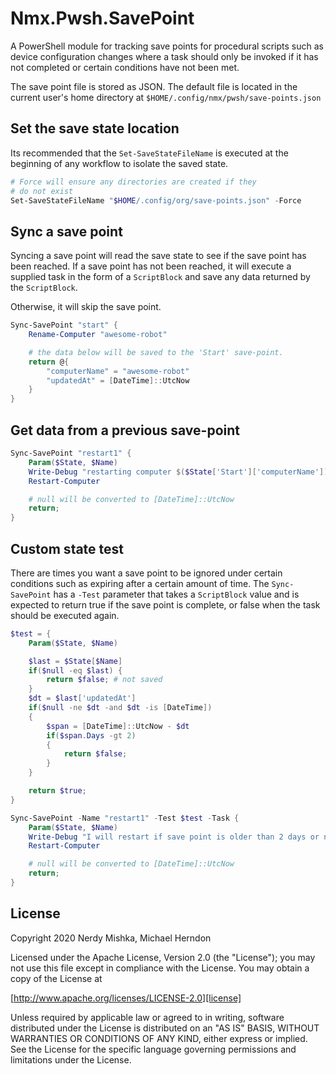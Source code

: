 # Nmx.Pwsh.SavePoint

A PowerShell module for tracking save points for procedural scripts such
as device configuration changes where a task should only be invoked if
it has not completed or certain conditions have not been met.

The save point file is stored as JSON. The default file is located in the
current user's home directory at `$HOME/.config/nmx/pwsh/save-points.json`

## Set the save state location

Its recommended that the `Set-SaveStateFileName` is executed at the beginning
of any workflow to isolate the saved state.

```powershell
# Force will ensure any directories are created if they
# do not exist
Set-SaveStateFileName "$HOME/.config/org/save-points.json" -Force
```

## Sync a save point

Syncing a save point will read the save state to see if the save point has
been reached. If a save point has not been reached, it will execute a supplied
task in the form of a `ScriptBlock` and save any data returned by the
`ScriptBlock`.

Otherwise, it will skip the save point.

```powershell
Sync-SavePoint "start" {
    Rename-Computer "awesome-robot"

    # the data below will be saved to the 'Start' save-point.
    return @{
        "computerName" = "awesome-robot"
        "updatedAt" = [DateTime]::UtcNow
    }
}
```

## Get data from a previous save-point

```powershell
Sync-SavePoint "restart1" {
    Param($State, $Name)
    Write-Debug "restarting computer $($State['Start']['computerName']) "
    Restart-Computer

    # null will be converted to [DateTime]::UtcNow
    return;
}
```

## Custom state test

There are times you want a save point to be ignored under certain conditions
such as expiring after a certain amount of time.  The `Sync-SavePoint` has a
`-Test` parameter that takes a `ScriptBlock` value and is expected to return
true if the save point is complete, or false when the task should be executed
again.

```powershell
$test = {
    Param($State, $Name)

    $last = $State[$Name]
    if($null -eq $last) {
        return $false; # not saved
    }
    $dt = $last['updatedAt']
    if($null -ne $dt -and $dt -is [DateTime])
    {
        $span = [DateTime]::UtcNow - $dt
        if($span.Days -gt 2)
        {
            return $false;
        }
    }

    return $true;
}

Sync-SavePoint -Name "restart1" -Test $test -Task {
    Param($State, $Name)
    Write-Debug "I will restart if save point is older than 2 days or never"
    Restart-Computer

    # null will be converted to [DateTime]::UtcNow
    return;
}
```

## License

Copyright 2020 Nerdy Mishka, Michael Herndon

Licensed under the Apache License, Version 2.0 (the "License");
you may not use this file except in compliance with the License.
You may obtain a copy of the License at

  [http://www.apache.org/licenses/LICENSE-2.0][license]

Unless required by applicable law or agreed to in writing, software
distributed under the License is distributed on an "AS IS" BASIS,
WITHOUT WARRANTIES OR CONDITIONS OF ANY KIND, either express or implied.
See the License for the specific language governing permissions and
limitations under the License.

[license]: http://www.apache.org/licenses/LICENSE-2.0
